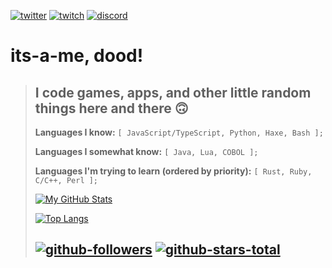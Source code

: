 [![twitter](https://img.shields.io/badge/-itsamedood-0D1117?logo=twitter&style=for-the-badge)](https://twitter.com/itsamedood)
[![twitch](https://img.shields.io/badge/-itsamedood-0D1117?logo=twitch&style=for-the-badge)](https://twitch.gg/itsamedood)
[![discord](https://img.shields.io/badge/-dood's_Hotel-0D1117?logo=discord&style=for-the-badge)](https://discord.gg/GW4uAx6fvv)
# **its-a-me, dood!**
> ## I code games, apps, and other little random things here and there 🙃
>
> **Languages I know:** `[ JavaScript/TypeScript, Python, Haxe, Bash ];`
>
> **Languages I somewhat know:** `[ Java, Lua, COBOL ];`
>
> **Languages I'm trying to learn (ordered by priority):** `[ Rust, Ruby, C/C++, Perl ];`
> 
> [![My GitHub Stats](https://github-readme-stats.vercel.app/api?username=itsamedood&show_icons=true&theme=blueberry)](https://github.com/anuraghazra/github-readme-stats)
>
> [![Top Langs](https://github-readme-stats.vercel.app/api/top-langs/?username=itsamedood&layout=compact&theme=blueberry)](https://github.com/anuraghazra/github-readme-stats)
>
> [![github-followers](https://img.shields.io/github/followers/itsamedood?style=social)](https://github.com/itsamedood)
> [![github-stars-total](https://img.shields.io/github/stars/itsamedood?affiliations=OWNER%2CCOLLABORATOR&style=social)](https://github.com/itsamedood)
> ---

